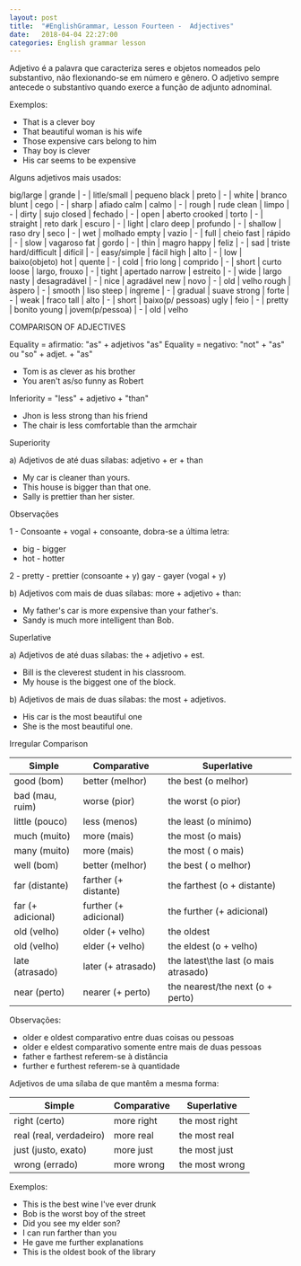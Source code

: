```yaml
---
layout: post
title:  "#EnglishGrammar, Lesson Fourteen -  Adjectives"
date:   2018-04-04 22:27:00
categories: English grammar lesson
---
```


Adjetivo é a palavra que caracteriza seres e objetos nomeados pelo substantivo, não flexionando-se em número e gênero. O adjetivo sempre antecede o substantivo quando exerce a função de adjunto adnominal.

Exemplos:

* That is a clever boy
* That beautiful woman is his wife
* Those expensive cars belong to him
* Thay boy is clever
* His car seems to be expensive

Alguns adjetivos mais usados:


big/large | grande | - | litle/small | pequeno
black | preto | - | white | branco
blunt | cego | - | sharp | afiado
calm | calmo | - | rough | rude
clean | limpo | - | dirty | sujo
closed | fechado | - | open | aberto
crooked | torto | - | straight | reto
dark | escuro | - | light | claro
deep | profundo | - | shallow | raso
dry | seco | - | wet | molhado
empty | vazio | - | full | cheio
fast | rápido | - | slow | vagaroso
fat | gordo | - | thin | magro
happy | feliz | - | sad | triste
hard/difficult | difícil | - | easy/simple | fácil 
high | alto | - | low | baixo(objeto)
hot | quente | - | cold | frio
long | comprido | - | short | curto
loose | largo, frouxo | - | tight | apertado
narrow | estreito | - | wide | largo
nasty | desagradável | - | nice | agradável
new | novo | - | old | velho
rough | àspero | - | smooth | liso
steep | íngreme | - | gradual | suave
strong | forte | - | weak | fraco
tall | alto | - | short | baixo(p/ pessoas)
ugly | feio | - | pretty | bonito
young | jovem(p/pessoa) | - | old | velho

COMPARISON OF ADJECTIVES

Equality = afirmatio: "as" + adjetivos "as"
Equality = negativo: "not" + "as" ou "so" + adjet. + "as"

* Tom is as clever as his brother
* You aren't as/so funny as Robert

Inferiority = "less" + adjetivo + "than"

* Jhon is less strong than his friend
* The chair is less comfortable than the armchair 

Superiority

a) Adjetivos de até duas sílabas: adjetivo + er + than

* My car is cleaner than yours.
* This house is bigger than that one.
* Sally is prettier than her sister.

Observações

1 - Consoante + vogal + consoante, dobra-se a última letra:

* big - bigger
* hot - hotter

2 - pretty - prettier (consoante + y)
	gay - gayer (vogal + y)

b) Adjetivos com mais de duas sílabas: more + adjetivo + than:

* My father's car is more expensive than your father's.
* Sandy is much more intelligent than Bob.

Superlative

a) Adjetivos de até duas sílabas: the + adjetivo + est.

* Bill is the cleverest student in his classroom.
* My house is the biggest one of the block.

b) Adjetivos de mais de duas sílabas: the most + adjetivos. 

* His car is the most beautiful one
* She is the most beautiful one.

Irregular Comparison

Simple | Comparative | Superlative
-------|-------------|------------
good (bom) | better (melhor) | the best (o melhor)
bad (mau, ruim) | worse (pior) | the worst (o pior)
little (pouco) | less (menos) | the least (o mínimo)
much (muito) | more (mais) | the most (o mais)
many (muito) | more (mais) |  the most ( o mais)
well (bom) | better (melhor) | the best ( o melhor)
far (distante) | farther (+ distante) | the farthest (o + distante)
far (+ adicional) | further (+ adicional) | the further (+ adicional)
old (velho) | older (+ velho) | the oldest
old (velho) | elder (+ velho) | the eldest (o + velho)
late (atrasado) | later (+ atrasado) | the latest\the last (o mais atrasado)
near (perto) | nearer (+ perto) | the nearest/the next (o + perto)

Observações:

 - older e oldest comparativo entre duas coisas ou pessoas
 - older e eldest comparativo somente entre mais de duas pessoas
 - father e farthest referem-se à distância
 - further e furthest referem-se à quantidade

Adjetivos de uma sílaba de que mantêm a mesma forma:

Simple | Comparative | Superlative
-------|-------------|------------
right (certo) | more right | the most right
real (real, verdadeiro) | more real | the most real
just (justo, exato) | more just | the most just
wrong (errado) | more wrong | the most wrong

Exemplos:

* This is the best wine I've ever drunk
* Bob is the worst boy of the street
* Did you see my elder son?
* I can run farther than you
* He gave me further explanations
* This is the oldest book of the library





